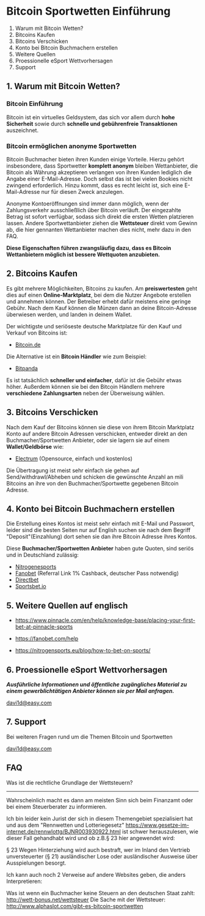 <h1>Bitcoin Sportwetten Einführung</h1>

1. Warum mit Bitcoin Wetten?
2. Bitcoins Kaufen
3. Bitcoins Verschicken
4. Konto bei Bitcoin Buchmachern erstellen
5. Weitere Quellen
6. Proessionelle eSport Wettvorhersagen
7. Support


<h2>1. Warum mit Bitcoin Wetten?</h2>

<h3>Bitcoin Einführung</h3>

Bitcoin ist ein virtuelles Geldsystem, das sich vor allem durch **hohe Sicherheit**
sowie durch **schnelle und gebührenfreie Transaktionen** auszeichnet.


<h3>Bitcoin ermöglichen anonyme Sportwetten</h3>

Bitcoin Buchmacher bieten ihren Kunden einige Vorteile.
Hierzu gehört insbesondere, dass Sportwetter **komplett anonym** bleiben
Wettanbieter, die Bitcoin als Währung akzeptieren verlangen von ihren Kunden lediglich die Angabe einer E-Mail-Adresse.
Doch selbst das ist bei vielen Bookies nicht zwingend erforderlich. Hinzu kommt, dass es recht leicht ist,
sich eine E-Mail-Adresse nur für diesen Zweck anzulegen.

Anonyme Kontoeröffnungen sind immer dann möglich, wenn der Zahlungsverkehr ausschließlich über Bitcoin verläuft.
Der eingezahlte Betrag ist sofort verfügbar, sodass sich direkt die ersten Wetten platzieren lassen.
Andere Sportwettanbieter ziehen die **Wettsteuer** direkt vom Gewinn ab, die hier gennanten Wettanbieter machen dies nicht, mehr dazu in den FAQ.

**Diese Eigenschaften führen zwangsläufig dazu, dass es Bitcoin Wettanbietern möglich ist bessere Wettquoten anzubieten.**

<h2>2. Bitcoins Kaufen</h2>

Es gibt mehrere Möglichkeiten, Bitcoins zu kaufen. Am **preiswertesten** geht dies auf einen **Online-Marktplatz**,
bei dem die Nutzer Angebote erstellen und annehmen können. Der Betreiber erhebt dafür meistens eine geringe Gebühr.
Nach dem Kauf können die Münzen dann an deine Bitcoin-Adresse überwiesen werden, und landen in deinem Wallet.

Der wichtigste und seriöseste deutsche Marktplatze für den Kauf und Verkauf von Bitcoins ist:

 - [Bitcoin.de](https://www.bitcoin.de/de/r/8gdac8)

Die Alternative ist ein **Bitcoin Händler** wie zum Beispiel:

 - [Bitpanda](https://www.bitpanda.com/?ref=2186648760183413481&sub=bitcoin)

Es ist tatsächlich **schneller und einfacher**, dafür ist die Gebühr etwas höher.
Außerdem können sie bei den Bitcoin Händlern mehrere **verschiedene Zahlungsarten** neben der Überweisung wählen.

<h2>3. Bitcoins Verschicken</h2>

Nach dem Kauf der Bitcoins können sie diese von ihrem Bitcoin Marktplatz Konto auf andere Bitcoin Adressen verschicken,
entweder direkt an den Buchmacher/Sportwetten Anbieter, oder sie lagern sie auf einem **Wallet/Geldbörse** wie:

 - [Electrum](https://electrum.org/#home) (Opensource, einfach und kostenlos)

Die Übertragung ist meist sehr einfach sie gehen auf Send/withdrawl/Abheben und schicken die gewünschte Anzahl an mili Bitcoins
an ihre von den Buchmacher/Sportwette gegebenen Bitcoin Adresse.

<h2>4. Konto bei Bitcoin Buchmachern erstellen</h2>

Die Erstellung eines Kontos ist meist sehr einfach mit E-Mail und Passwort, leider sind die besten Seiten nur auf English
suchen sie nach dem Begriff "Deposit"(Einzahlung) dort sehen sie dan ihre Bitcoin Adresse ihres Kontos.

Diese **Buchmacher/Sportwetten Anbieter** haben gute Quoten, sind seriös und in Deutschland zulässig:

 - [Nitrogenesports](https://nitrogensports.eu/r/1782570)
 - [Fanobet](https://fanobet.com/r/cashback10) (Referral Link 1% Cashback, deutscher Pass notwendig)
 - [Directbet](https://www.directbet.eu?AffiliateID=1QGSjt8oRMFJdwv9bTRbN6c2wAigYE4CcC)
 - [Sportsbet.io](https://sportsbet.io?ref=io)


<h2>5. Weitere Quellen auf englisch</h2>

 - https://www.pinnacle.com/en/help/knowledge-base/placing-your-first-bet-at-pinnacle-sports

 - https://fanobet.com/help

 - https://nitrogensports.eu/blog/how-to-bet-on-sports/

<h2>6. Proessionelle eSport Wettvorhersagen </h2>

***Ausführliche Informationen und öffentliche zugängliches Material zu einem gewerblichtätigen Anbieter können sie per Mail anfragen.***

davi1d@easy.com

<h2>7. Support</h2>

Bei weiteren Fragen rund um die Themen Bitcoin und Sportwetten

davi1d@easy.com

<h2>FAQ</h2>

Was ist die rechtliche Grundlage der Wettsteuern?

---
Wahrscheinlich macht es dann am meisten Sinn sich beim Finanzamt oder bei einem Steuerberater zu informieren.

Ich bin leider kein Jurist der sich in diesem Themengebiet spezialisiert hat und aus dem "Rennwetten und Lotteriegesetz" https://www.gesetze-im-internet.de/rennwlottg/BJNR003930922.html ist schwer herauszulesen, wie dieser Fall gehandhabt wird und ob z.B.§ 23 hier angewendet wird:

§ 23  Wegen Hinterziehung wird auch bestraft, wer im Inland den Vertrieb unversteuerter (§ 21) ausländischer Lose oder ausländischer Ausweise über Ausspielungen besorgt.

Ich kann auch noch 2 Verweise auf andere Websites geben, die anders Interpretieren:

Was ist wenn ein Buchmacher keine Steuern an den deutschen Staat zahlt:
http://wett-bonus.net/wettsteuer
Die Sache mit der Wettsteuer:
http://www.alphaslot.com/gibt-es-bitcoin-sportwetten

